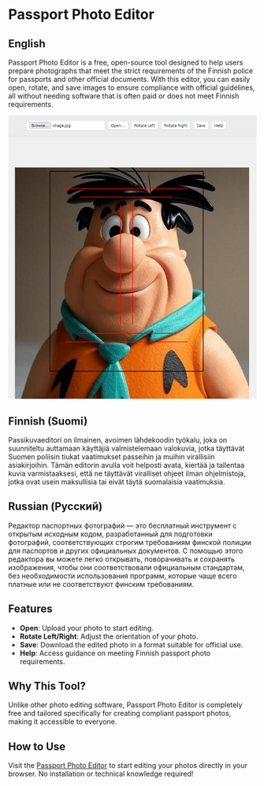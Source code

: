 # Passport Photo Editor

## English
Passport Photo Editor is a free, open-source tool designed to help users prepare photographs that meet the strict requirements of the Finnish police for passports and other official documents. With this editor, you can easily open, rotate, and save images to ensure compliance with official guidelines, all without needing software that is often paid or does not meet Finnish requirements.

![Screenshot of Passport Photo Editor](flintstone.png)

## Finnish (Suomi)
Passikuvaeditori on ilmainen, avoimen lähdekoodin työkalu, joka on suunniteltu auttamaan käyttäjiä valmistelemaan valokuvia, jotka täyttävät Suomen poliisin tiukat vaatimukset passeihin ja muihin virallisiin asiakirjoihin. Tämän editorin avulla voit helposti avata, kiertää ja tallentaa kuvia varmistaaksesi, että ne täyttävät viralliset ohjeet ilman ohjelmistoja, jotka ovat usein maksullisia tai eivät täytä suomalaisia vaatimuksia.

## Russian (Русский)
Редактор паспортных фотографий — это бесплатный инструмент с открытым исходным кодом, разработанный для подготовки фотографий, соответствующих строгим требованиям финской полиции для паспортов и других официальных документов. С помощью этого редактора вы можете легко открывать, поворачивать и сохранять изображения, чтобы они соответствовали официальным стандартам, без необходимости использования программ, которые чаще всего платные или не соответствуют финским требованиям.

## Features
- **Open**: Upload your photo to start editing.
- **Rotate Left/Right**: Adjust the orientation of your photo.
- **Save**: Download the edited photo in a format suitable for official use.
- **Help**: Access guidance on meeting Finnish passport photo requirements.

## Why This Tool?
Unlike other photo editing software, Passport Photo Editor is completely free and tailored specifically for creating compliant passport photos, making it accessible to everyone.

## How to Use
Visit the [Passport Photo Editor](https://your-username.github.io/passport-photo-editor) to start editing your photos directly in your browser. No installation or technical knowledge required!
